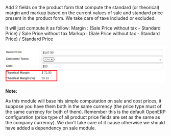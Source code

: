 Add 2 fields on the product form that compute the standard (or
theorical) margin and markup based on the current values of sale and
standard price present in the product form. We take care of taxe
included or excluded.

It will just compute it as follow: Margin : (Sale Price without tax -
Standard Price) / Sale Price without tax Markup : (Sale Price without
tax - Standard Price) / Standard Price

![](../static/description/product_form.png)

**Note:**

As this module will base his simple computation on sale and cost prices,
it suppose you have them both in the same currency (the price type must
of the same currency for both of them). Remember this is the default
OpenERP configuration (price type of all product price fields are set as
the same as the company currency). We don't take care of it cause
otherwise we should have added a dependency on sale module.
